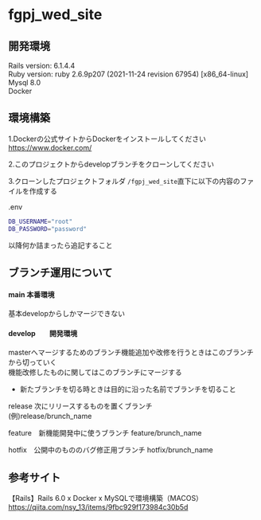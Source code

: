 # fgpj_wed_site

## 開発環境

Rails version: 6.1.4.4  
Ruby version: ruby 2.6.9p207 (2021-11-24 revision 67954) [x86_64-linux]  
Mysql 8.0  
Docker  

## 環境構築

1.Dockerの公式サイトからDockerをインストールしてください  
https://www.docker.com/

2.このプロジェクトからdevelopブランチをクローンしてください  

3.クローンしたプロジェクトフォルダ  ```/fgpj_wed_site```直下に以下の内容のファイルを作成する

.env  
```bash
DB_USERNAME="root"
DB_PASSWORD="password"
```
以降何か詰まったら追記すること　　

## ブランチ運用について

#### main 本番環境　　　
基本developからしかマージできない　　　

#### develop　　開発環境　　
masterへマージするためのブランチ機能追加や改修を行うときはこのブランチから切っていく  
機能改修したものに関してはこのブランチにマージする

* 新たブランチを切る時ときは目的に沿った名前でブランチを切ること  

release 次にリリースするものを置くブランチ	
(例)release/brunch_name

feature　新機能開発中に使うブランチ
feature/brunch_name

hotfix　公開中のもののバグ修正用ブランチ	
hotfix/brunch_name

## 参考サイト

【Rails】Rails 6.0 x Docker x MySQLで環境構築（MACOS）  
https://qiita.com/nsy_13/items/9fbc929f173984c30b5d
